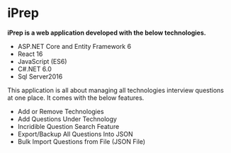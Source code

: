 # iPrep
**iPrep is a web application developed with the below technologies.**
- ASP.NET Core and Entity Framework 6
- React 16
- JavaScript (ES6)
- C#.NET 6.0
- Sql Server2016

This application is all about managing all technologies interview questions at one place. It comes with the below features.
- Add or Remove Technologies
- Add Questions Under Technology
- Incridible Question Search Feature
- Export/Backup All Questions Into JSON  
- Bulk Import Questions from File (JSON File) 

